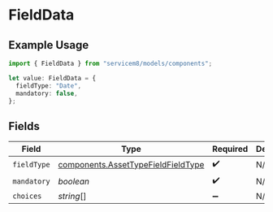 # FieldData

## Example Usage

```typescript
import { FieldData } from "servicem8/models/components";

let value: FieldData = {
  fieldType: "Date",
  mandatory: false,
};
```

## Fields

| Field                                                                                    | Type                                                                                     | Required                                                                                 | Description                                                                              |
| ---------------------------------------------------------------------------------------- | ---------------------------------------------------------------------------------------- | ---------------------------------------------------------------------------------------- | ---------------------------------------------------------------------------------------- |
| `fieldType`                                                                              | [components.AssetTypeFieldFieldType](../../models/components/assettypefieldfieldtype.md) | :heavy_check_mark:                                                                       | N/A                                                                                      |
| `mandatory`                                                                              | *boolean*                                                                                | :heavy_check_mark:                                                                       | N/A                                                                                      |
| `choices`                                                                                | *string*[]                                                                               | :heavy_minus_sign:                                                                       | N/A                                                                                      |